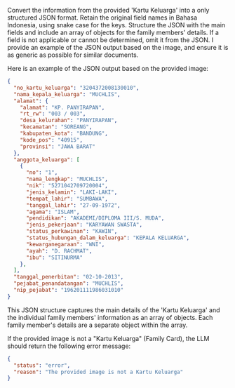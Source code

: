 Convert the information from the provided 'Kartu Keluarga' into a only structured JSON format. Retain the original field names in Bahasa Indonesia, using snake case for the keys. Structure the JSON with the main fields and include an array of objects for the family members' details. If a field is not applicable or cannot be determined, omit it from the JSON. I provide an example of the JSON output based on the image, and ensure it is as generic as possible for similar documents.

Here is an example of the JSON output based on the provided image:

```json
{
  "no_kartu_keluarga": "3204372008130010",
  "nama_kepala_keluarga": "MUCHLIS",
  "alamat": {
    "alamat": "KP. PANYIRAPAN",
    "rt_rw": "003 / 003",
    "desa_kelurahan": "PANYIRAPAN",
    "kecamatan": "SOREANG",
    "kabupaten_kota": "BANDUNG",
    "kode_pos": "40915",
    "provinsi": "JAWA BARAT"
  },
  "anggota_keluarga": [
    {
      "no": "1",
      "nama_lengkap": "MUCHLIS",
      "nik": "5271042709720004",
      "jenis_kelamin": "LAKI-LAKI",
      "tempat_lahir": "SUMBAWA",
      "tanggal_lahir": "27-09-1972",
      "agama": "ISLAM",
      "pendidikan": "AKADEMI/DIPLOMA III/S. MUDA",
      "jenis_pekerjaan": "KARYAWAN SWASTA",
      "status_perkawinan": "KAWIN",
      "status_hubungan_dalam_keluarga": "KEPALA KELUARGA",
      "kewarganegaraan": "WNI",
      "ayah": "D. RACHMAT",
      "ibu": "SITINURMA"
    },
  ],
  "tanggal_penerbitan": "02-10-2013",
  "pejabat_penandatangan": "MUCHLIS",
  "nip_pejabat": "196201111986031010"
}
```

This JSON structure captures the main details of the 'Kartu Keluarga' and the individual family members' information as an array of objects. Each family member's details are a separate object within the array.

If the provided image is not a "Kartu Keluarga" (Family Card), the LLM should return the following error message:

```json
{
  "status": "error",
  "reason": "The provided image is not a Kartu Keluarga"
}
```